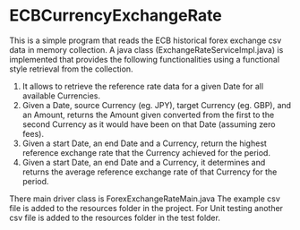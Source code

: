 # ECBCurrencyExchangeRate
This is a simple program that reads the ECB historical forex exchange csv data in memory collection.
A java class (ExchangeRateServiceImpl.java) is implemented that provides the following functionalities using a functional style retrieval from the collection.

1. It allows to retrieve the reference rate data for a given Date for all
available Currencies.
2. Given a Date, source Currency (eg. JPY), target Currency (eg. GBP), and an
Amount, returns the Amount given converted from the first to the second Currency as
it would have been on that Date (assuming zero fees).
3. Given a start Date, an end Date and a Currency, return the highest reference
exchange rate that the Currency achieved for the period.
4. Given a start Date, an end Date and a Currency, it determines and returns the average
reference exchange rate of that Currency for the period.

There main driver class is ForexExchangeRateMain.java
The example csv file is added to the resources folder in the project. 
For Unit testing another csv file is added to the resources folder in the test folder.

